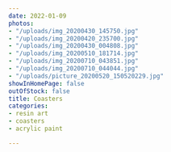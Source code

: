 ```yaml
---
date: 2022-01-09
photos:
- "/uploads/img_20200430_145750.jpg"
- "/uploads/img_20200420_235700.jpg"
- "/uploads/img_20200430_004808.jpg"
- "/uploads/img_20200510_181714.jpg"
- "/uploads/img_20200710_043851.jpg"
- "/uploads/img_20200710_044044.jpg"
- "/uploads/picture_20200520_150520229.jpg"
showInHomePage: false
outOfStock: false
title: Coasters
categories:
- resin art
- coasters
- acrylic paint

---
```

